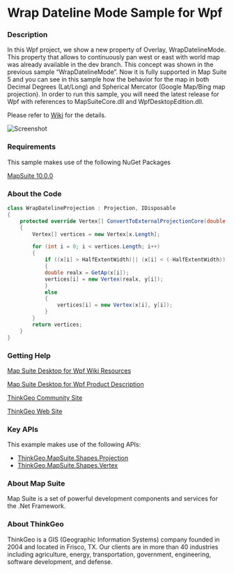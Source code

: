 # Wrap Dateline Mode Sample for Wpf

### Description

In this Wpf project, we show a new property of Overlay, WrapDatelineMode. This property that allows to continuously pan west or east with world map was already available in the dev branch. This concept was shown in the previous sample “WrapDatelineMode”. Now it is fully supported in Map Suite 5 and you can see in this sample how the behavior for the map in both Decimal Degrees (Lat/Long) and Spherical Mercator (Google Map/Bing map projection). In order to run this sample, you will need the latest release for Wpf with references to MapSuiteCore.dll and WpfDesktopEdition.dll.
              
Please refer to [Wiki](http://wiki.thinkgeo.com/wiki/map_suite_desktop_for_wpf) for the details.

![Screenshot](https://github.com/ThinkGeo/WrapDatelineModeSample-ForWpf/blob/master/Screenshot.gif)

### Requirements

This sample makes use of the following NuGet Packages

[MapSuite 10.0.0](https://www.nuget.org/packages?q=ThinkGeo)

### About the Code
```csharp
class WrapDatelineProjection : Projection, IDisposable 
{
    protected override Vertex[] ConvertToExternalProjectionCore(double[] x, double[] y)
    {
        Vertex[] vertices = new Vertex[x.Length];

        for (int i = 0; i < vertices.Length; i++)
        {
            if ((x[i] > HalfExtentWidth)|| (x[i] < (-HalfExtentWidth)))
            {
            double realx = GetAp(x[i]);
            vertices[i] = new Vertex(realx, y[i]);
            }
            else
            {
                vertices[i] = new Vertex(x[i], y[i]);
            }
        }
        return vertices;
    }
}
```
### Getting Help

[Map Suite Desktop for Wpf Wiki Resources](http://wiki.thinkgeo.com/wiki/map_suite_desktop_for_wpf)

[Map Suite Desktop for Wpf Product Description](https://thinkgeo.com/ui-controls#desktop-platforms)

[ThinkGeo Community Site](http://community.thinkgeo.com/)

[ThinkGeo Web Site](http://www.thinkgeo.com)

### Key APIs
This example makes use of the following APIs:

- [ThinkGeo.MapSuite.Shapes.Projection](http://wiki.thinkgeo.com/wiki/api/thinkgeo.mapsuite.shapes.projection)
- [ThinkGeo.MapSuite.Shapes.Vertex](http://wiki.thinkgeo.com/wiki/api/thinkgeo.mapsuite.shapes.vertex)

### About Map Suite
Map Suite is a set of powerful development components and services for the .Net Framework.

### About ThinkGeo
ThinkGeo is a GIS (Geographic Information Systems) company founded in 2004 and located in Frisco, TX. Our clients are in more than 40 industries including agriculture, energy, transportation, government, engineering, software development, and defense.
